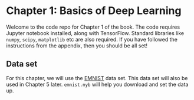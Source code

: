 # Chapter 1: Basics of Deep Learning

Welcome to the code repo for Chapter 1 of the book. The code requires Jupyter notebook installed, along with TensorFlow. Standard libraries like `numpy`, `scipy`, `matplotlib` etc are also required. If you have followed the instructions from the appendix, then you should be all set!

## Data set
For this chapter, we will use the [EMNIST](https://www.nist.gov/itl/iad/image-group/emnist-dataset) data set. This data set will also be used in Chapter 5 later. `emnist.nyb` will help you download and set the data up. 
